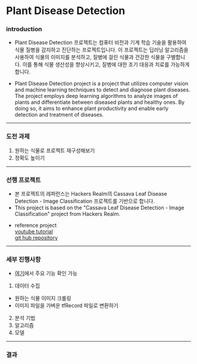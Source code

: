 
#  Plant Disease Detection
### introduction

* Plant Disease Detection 프로젝트는 컴퓨터 비전과 기계 학습 기술을 활용하여 식물 질병을 감지하고 진단하는 프로젝트입니다. 이 프로젝트는 딥러닝 알고리즘을 사용하여 식물의 이미지를 분석하고, 질병에 걸린 식물과 건강한 식물을 구별합니다. 이를 통해 식물 생산성을 향상시키고, 질병에 대한 조기 대응과 치료를 가능하게 합니다.
  
* Plant Disease Detection project is a project that utilizes computer vision and machine learning techniques to detect and diagnose plant diseases. The project employs deep learning algorithms to analyze images of plants and differentiate between diseased plants and healthy ones. By doing so, it aims to enhance plant productivity and enable early detection and treatment of diseases. 




-----------

### 도전 과제
1. 원하는 식물로 프로젝트 재구성해보기
2. 정확도 높이기


-------------

### 선행 프로젝트
 * 본 프로젝트의 레퍼런스는 Hackers Realm의 Cassava Leaf Disease Detection - Image Classification 프로젝트를 기반으로 합니다.
 * This project is based on the "Cassava Leaf Disease Detection - Image Classification" project from Hackers Realm.
- reference project 
</br> [youtube tutorial](https://www.youtube.com/watch?v=R7fKjr4gtSc&lc=Ugy4HT1sEQGNMhk4V814AaABAg.9rB43K4ttzn9rSafRMFb5E)
</br> [git hub repository](https://github.com/aswintechguy/Deep-Learning-Projects/tree/main/Cassava%20Leaf%20Disease%20Detection%20-%20Pytorch%20Image%20Classification)


----------

### 세부 진행사항
* [여기](https://github.com/wlsl6569/toy_project/tree/main/4_Plant_Disease_Detection/basic_skill)에서 주요 기능 확인 가능
1. 데이터 수집
- 원하는 식물 이미지 크롤링   
- 이미지 파일을 가벼운 tfRecord 파일로 변환하기 
2. 분석 기법
3. 알고리즘
4. 모델

---------------
### 결과
